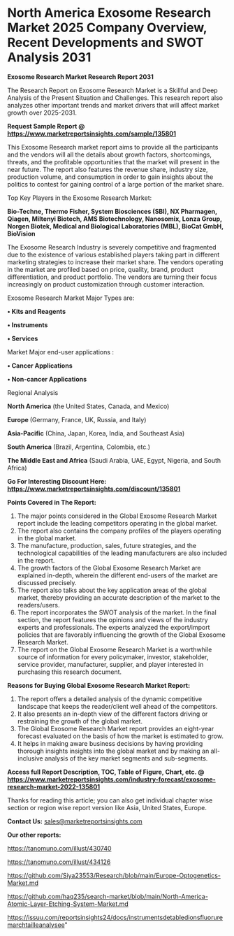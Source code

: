 # North America Exosome Research Market 2025 Company Overview, Recent Developments and SWOT Analysis 2031

<strong>Exosome Research Market Research Report 2031</strong>

The Research Report on Exosome Research Market is a Skillful and Deep Analysis of the Present Situation and Challenges. This research report also analyzes other important trends and market drivers that will affect market growth over 2025-2031.

<strong>Request Sample Report @ <a href=https://www.marketreportsinsights.com/sample/135801>https://www.marketreportsinsights.com/sample/135801</a></strong>

This Exosome Research market report aims to provide all the participants and the vendors will all the details about growth factors, shortcomings, threats, and the profitable opportunities that the market will present in the near future. The report also features the revenue share, industry size, production volume, and consumption in order to gain insights about the politics to contest for gaining control of a large portion of the market share.

Top Key Players in the Exosome Research Market:

<strong>Bio-Techne, Thermo Fisher, System Biosciences (SBI), NX Pharmagen, Qiagen, Miltenyi Biotech, AMS Biotechnology, Nanosomix, Lonza Group, Norgen Biotek, Medical and Biological Laboratories (MBL), BioCat GmbH, BioVision</strong>

The Exosome Research Industry is severely competitive and fragmented due to the existence of various established players taking part in different marketing strategies to increase their market share. The vendors operating in the market are profiled based on price, quality, brand, product differentiation, and product portfolio. The vendors are turning their focus increasingly on product customization through customer interaction.

Exosome Research Market Major Types are:

<strong>• Kits and Reagents

• Instruments

• Services</strong>

Market Major end-user applications :

<strong>• Cancer Applications

• Non-cancer Applications</strong>

Regional Analysis

</u><strong><b>North America</b></strong> (the United States, Canada, and Mexico)

<strong><b>Europe </b></strong>(Germany, France, UK, Russia, and Italy)

<strong><b>Asia-Pacific</b></strong> (China, Japan, Korea, India, and Southeast Asia)

<strong><b>South America</b></strong> (Brazil, Argentina, Colombia, etc.)

<strong><b>The Middle East and Africa</b></strong> (Saudi Arabia, UAE, Egypt, Nigeria, and South Africa)

<strong>Go For Interesting Discount Here: <a href=https://www.marketreportsinsights.com/discount/135801>https://www.marketreportsinsights.com/discount/135801</a></strong>

<strong>Points Covered in The Report:</strong>
<ol>
  <li>The major points considered in the Global Exosome Research Market report include the leading competitors operating in the global market.</li>
  <li>The report also contains the company profiles of the players operating in the global market.</li>
  <li>The manufacture, production, sales, future strategies, and the technological capabilities of the leading manufacturers are also included in the report.</li>
  <li>The growth factors of the Global Exosome Research Market are explained in-depth, wherein the different end-users of the market are discussed precisely.</li>
  <li>The report also talks about the key application areas of the global market, thereby providing an accurate description of the market to the readers/users.</li>
  <li>The report incorporates the SWOT analysis of the market. In the final section, the report features the opinions and views of the industry experts and professionals. The experts analyzed the export/import policies that are favorably influencing the growth of the Global Exosome Research Market.</li>
  <li>The report on the Global Exosome Research Market is a worthwhile source of information for every policymaker, investor, stakeholder, service provider, manufacturer, supplier, and player interested in purchasing this research document.</li>
</ol>
<strong>Reasons for Buying Global Exosome Research Market Report:</strong>

<ol>
  <li>The report offers a detailed analysis of the dynamic competitive landscape that keeps the reader/client well ahead of the competitors.</li>
  <li>It also presents an in-depth view of the different factors driving or restraining the growth of the global market.</li>
  <li>The Global Exosome Research Market report provides an eight-year forecast evaluated on the basis of how the market is estimated to grow.</li>
  <li>It helps in making aware business decisions by having providing thorough insights insights into the global market and by making an all-inclusive analysis of the key market segments and sub-segments.</li>
</ol>
<strong>Access full Report Description, TOC, Table of Figure, Chart, etc. @ <a href=https://www.marketreportsinsights.com/industry-forecast/exosome-research-market-2022-135801>https://www.marketreportsinsights.com/industry-forecast/exosome-research-market-2022-135801</a></strong>


Thanks for reading this article; you can also get individual chapter wise section or region wise report version like Asia, United States, Europe.

<strong>Contact Us:</strong>
sales@marketreportsinsights.com

<strong>Our other reports:</strong>

<a href=https://tanomuno.com/illust/430740>https://tanomuno.com/illust/430740</a>

<a href=https://tanomuno.com/illust/434126>https://tanomuno.com/illust/434126</a>

<a href=https://github.com/Siya23553/Research/blob/main/Europe-Optogenetics-Market.md>https://github.com/Siya23553/Research/blob/main/Europe-Optogenetics-Market.md</a>

<a href=https://github.com/haq235/search-market/blob/main/North-America-Atomic-Layer-Etching-System-Market.md>https://github.com/haq235/search-market/blob/main/North-America-Atomic-Layer-Etching-System-Market.md</a>

<a href=https://issuu.com/reportsinsights24/docs/instrumentsdetabledionsfluoruremarchtailleanalysee>https://issuu.com/reportsinsights24/docs/instrumentsdetabledionsfluoruremarchtailleanalysee</a>"
